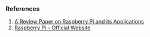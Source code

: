 ### References

1. [A Review Paper on Raspberry Pi and its Applications](https://www.researchgate.net/publication/348993428_A_Review_Paper_on_Raspberry_Pi_and_its_Applications)
2. [Raspberry Pi – Official Website](https://www.raspberrypi.org/)
